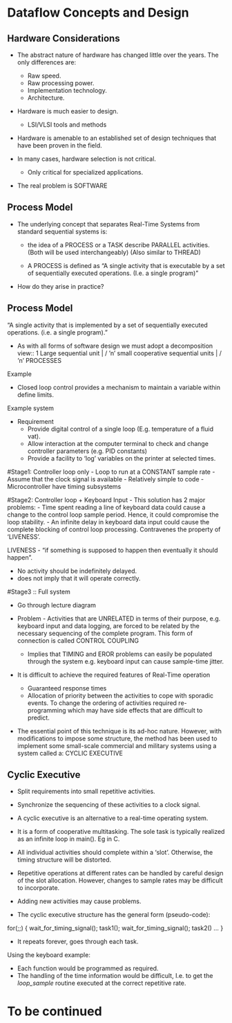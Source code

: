 # Dataflow Concepts and Design
## Hardware Considerations
- The abstract nature of hardware has changed little over the years. The only differences are:
	- Raw speed.
	- Raw processing power.
	- Implementation technology.
	- Architecture.
	
- Hardware is much easier to design.
	- LSI/VLSI tools and methods

- Hardware is amenable to an established set of design techniques that have been proven in the field.

- In many cases, hardware selection is not critical.
	- Only critical for specialized applications.

- The real problem is SOFTWARE

## Process Model

- The underlying concept that separates Real-Time Systems from standard sequential systems is:

	- the idea of a PROCESS or a TASK describe PARALLEL activities.
(Both will be used interchangeably)
(Also similar to THREAD)

	- A PROCESS is defined as
“A single activity that is executable by a set of sequentially executed operations. (I.e. a single program)”

- How do they arise in practice?

## Process Model

“A single activity that is implemented by a set of sequentially executed operations. (i.e. a single program).”

- As with all forms of software design we must adopt a decomposition view::
					1 Large sequential unit
							 |
							\/
				’n’ small cooperative sequential units
							|
						       \/	
					’n’ PROCESSES

Example
- 	Closed loop control provides a mechanism to maintain a variable within               define limits.

Example system 
- Requirement 
	- Provide digital control of a single loop
(E.g. temperature of a fluid vat).
	- Allow interaction at the computer terminal to check and change controller parameters (e.g. PID constants)
	- Provide a facility to ‘log’ variables on the printer at selected times.
	

#Stage1: Controller loop only
	- Loop to run at a CONSTANT sample rate
	- Assume that the clock signal is available
	- Relatively simple to code
		- Microcontroller have timing subsystems

#Stage2: Controller loop + Keyboard Input
	- This solution has 2 major problems:
		- Time spent reading a line of keyboard data could cause a change to the control loop sample period. Hence, it could compromise the loop stability.
		- An infinite delay in keyboard data input could cause the complete blocking of control loop processing. Contravenes the property of ‘LIVENESS’.

LIVENESS - “if something is supposed to happen then eventually it should happen”.

- No activity should be indefinitely delayed.
- does not imply that it will operate correctly.

#Stage3 :: Full system
- Go through lecture diagram
- Problem - Activities that are UNRELATED in terms of their purpose, e.g. keyboard input and data logging, are forced to be related by the necessary sequencing of the complete program. This form of connection is called CONTROL COUPLING
	- Implies that TIMING and EROR problems can easily be populated through the system e.g. keyboard input can cause sample-time jitter.
- It is difficult to achieve the required features of Real-Time operation
	- Guaranteed response times
	- Allocation of priority between the activities to cope with sporadic events.
To change the ordering of activities required re-programming which may have side effects that are difficult to predict.

- The essential point of this technique is its ad-hoc nature. However, with modifications to impose some structure, the method has been used to implement some small-scale commercial and military systems using a system called a:  CYCLIC EXECUTIVE

## Cyclic Executive
- Split requirements into small repetitive activities.
- Synchronize the sequencing of these activities to a clock signal.
- A cyclic executive is an alternative to a real-time operating system. 
- It is a form of cooperative multitasking. The sole task is typically realized as an infinite loop in main(). Eg in C.

- All individual activities should complete within a ‘slot’. Otherwise, the timing structure will be distorted.
- Repetitive operations at different rates can be handled by careful design of the slot allocation. However, changes to sample rates may be difficult to incorporate. 
- Adding new activities may cause problems.

- The cyclic executive structure has the general form (pseudo-code):

for(;;) {
	wait_for_timing_signal();
	task1();
	wait_for_timing_signal();
	task2()
	…
}


- It repeats forever, goes through each task.

Using the keyboard example:
- Each function would be programmed as required. 
- The handling of the time information would be difficult, I.e. to get the *loop_sample* routine executed at the correct repetitive rate.


# To be continued






